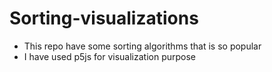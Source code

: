 # Sorting-visualizations
 - This repo have some sorting algorithms that is so popular 
 - I have used p5js for visualization purpose
 
